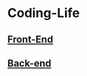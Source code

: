 # Coding-Life

## [Front-End](https://github.com/Dream4ever/coding-life/blob/master/Front-end.md)

## [Back-end](https://github.com/Dream4ever/Coding-Life/blob/master/Back-end.md)
